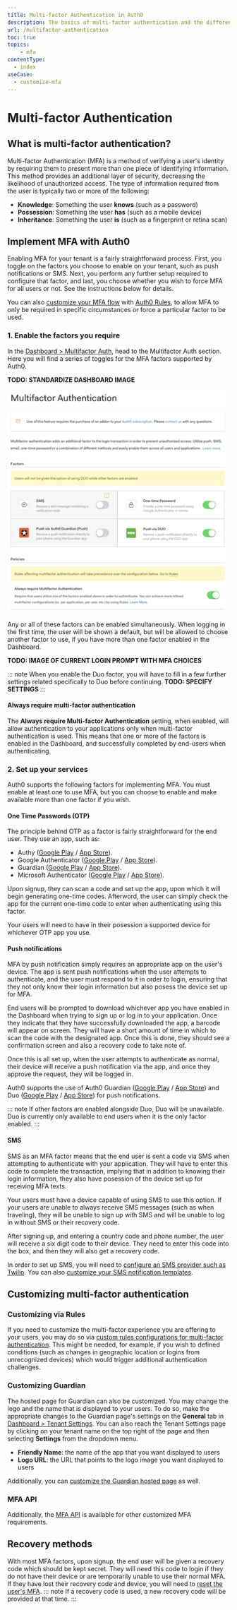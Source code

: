 ```yaml
---
title: Multi-factor Authentication in Auth0
description: The basics of multi-factor authentication and the different methods of implementing it with Auth0.
url: /multifactor-authentication
toc: true
topics:
    - mfa
contentType:
  - index
useCase:
  - customize-mfa
---
```

# Multi-factor Authentication

## What is multi-factor authentication?

Multi-factor Authentication (MFA) is a method of verifying a user's identity by requiring them to present more than one piece of identifying information. This method provides an additional layer of security, decreasing the likelihood of unauthorized access. The type of information required from the user is typically two or more of the following:

* **Knowledge**: Something the user **knows** (such as a password)
* **Possession**: Something the user **has** (such as a mobile device)
* **Inheritance**: Something the user **is** (such as a fingerprint or retina scan)

## Implement MFA with Auth0

Enabling MFA for your tenant is a fairly straightforward process. First, you toggle on the factors you choose to enable on your tenant, such as push notifications or SMS. Next, you perform any further setup required to configure that factor, and last, you choose whether you wish to force MFA for all users or not. See the instructions below for details.

You can also [customize your MFA flow](/multifactor-authentication/custom) with [Auth0 Rules](/rules), to allow MFA to only be required in specific circumstances or force a particular factor to be used.

### 1. Enable the factors you require

In the [Dashboard > Multifactor Auth](${manage_url}/#/mfa), head to the Multifactor Auth section. Here you will find a series of toggles for the MFA factors supported by Auth0. 

**TODO: STANDARDIZE DASHBOARD IMAGE**

![MFA Dashboard Page](/media/articles/multifactor-authentication/mfa-dashboard.png)

Any or all of these factors can be enabled simultaneously. When logging in the first time, the user will be shown a default, but will be allowed to choose another factor to use, if you have more than one factor enabled in the Dashboard. 

**TODO: IMAGE OF CURRENT LOGIN PROMPT WITH MFA CHOICES**

::: note
When you enable the Duo factor, you will have to fill in a few further settings related specifically to Duo before continuing.
**TODO: SPECIFY SETTINGS**
:::

#### Always require multi-factor authentication

The **Always require Multi-factor Authentication** setting, when enabled, will allow authentication to your applications only when multi-factor authentication is used. This means that one or more of the factors is enabled in the Dashboard, and successfully completed by end-users when authenticating.

### 2. Set up your services

Auth0 supports the following factors for implementing MFA. You must enable at least one to use MFA, but you can choose to enable and make available more than one factor if you wish.

#### One Time Passwords (OTP)

The principle behind OTP as a factor is fairly straightforward for the end user. They use an app, such as:

* Authy ([Google Play](https://play.google.com/store/apps/details?id=com.authy.authy) / [App Store](https://itunes.apple.com/us/app/authy/id494168017)).
* Google Authenticator ([Google Play](https://play.google.com/store/apps/details?id=com.google.android.apps.authenticator2) / [App Store](https://itunes.apple.com/us/app/google-authenticator/id388497605)).
* Guardian ([Google Play](https://play.google.com/store/apps/details?id=com.auth0.guardian) / [App Store](https://itunes.apple.com/us/app/auth0-guardian/id1093447833)).
* Microsoft Authenticator ([Google Play](https://play.google.com/store/apps/details?id=com.azure.authenticator) / [App Store](https://itunes.apple.com/us/app/microsoft-authenticator/id983156458)).

Upon signup, they can scan a code and set up the app, upon which it will begin generating one-time codes. Afterword, the user can simply check the app for the current one-time code to enter when authenticating using this factor.

Your users will need to have in their posession a supported device for whichever OTP app you use.

#### Push notifications

MFA by push notification simply requires an appropriate app on the user's device. The app is sent push notifications when the user attempts to authenticate, and the user must respond to it in order to login, ensuring that they not only know their login information but also posess the device set up for MFA.

End users will be prompted to download whichever app you have enabled in the Dashboard when trying to sign up or log in to your application. Once they indicate that they have successfully downloaded the app, a barcode will appear on screen. They will have a short amount of time in which to scan the code with the designated app. Once this is done, they should see a confirmation screen and also a recovery code to take note of.

Once this is all set up, when the user attempts to authenticate as normal, their device will receive a push notification via the app, and once they approve the request, they will be logged in.

Auth0 supports the use of Auth0 Guardian ([Google Play](https://play.google.com/store/apps/details?id=com.auth0.guardian) / [App Store](https://itunes.apple.com/us/app/auth0-guardian/id1093447833?mt=8)) and Duo ([Google Play](https://play.google.com/store/apps/details?id=com.duosecurity.duomobile) / [App Store](https://itunes.apple.com/us/app/duo-mobile/id422663827?mt=8)) for push notifications.

::: note
If other factors are enabled alongside Duo, Duo will be unavailable. Duo is currently only available to end users when it is the only factor enabled.
:::

#### SMS

SMS as an MFA factor means that the end user is sent a code via SMS when attempting to authenticate with your application. They will have to enter this code to complete the transaction, implying that in addition to knowing their login information, they also have posession of the device set up for receiving MFA texts.

Your users must have a device capable of using SMS to use this option. If your users are unable to always receive SMS messages (such as when traveling), they will be unable to sign up with SMS and will be unable to log in without SMS or their recovery code.

After signing up, and entering a country code and phone number, the user will receive a six digit code to their device. They need to enter this code into the box, and then they will also get a recovery code.

In order to set up SMS, you will need to [configure an SMS provider such as Twilio](/multifactor-authentication/twilio-configuration). You can also [customize your SMS notification templates](/multifactor-authentication/sms-templates).

## Customizing multi-factor authentication

### Customizing via Rules

If you need to customize the multi-factor experience you are offering to your users, you may do so via [custom rules configurations for multi-factor authentication](/multifactor-authentication/custom). This might be needed, for example, if you wish to defined conditions (such as changes in geographic location or logins from unrecognized devices) which would trigger additional authentication challenges.

### Customizing Guardian

The hosted page for Guardian can also be customized. You may change the logo and the name that is displayed to your users. To do so, make the appropriate changes to the Guardian page's settings on the **General** tab in [Dashboard > Tenant Settings](${manage_url}/#/tenant). You can also reach the Tenant Settings page by clicking on your tenant name on the top right of the page and then selecting **Settings** from the dropdown menu.

* **Friendly Name**: the name of the app that you want displayed to users
* **Logo URL**: the URL that points to the logo image you want displayed to users

Additionally, you can [customize the Guardian hosted page](/hosted-pages/guardian) as well.

### MFA API

Additionally, the [MFA API](/multifactor-authentication/api) is available for other customized MFA requirements.

## Recovery methods

With most MFA factors, upon signup, the end user will be given a recovery code which should be kept secret. They will need this code to login if they do not have their device or are temporarily unable to use their normal MFA. If they have lost their recovery code and device, you will need to [reset the user's MFA](/multifactor-authentication/reset-user).
::: note
If a recovery code is used, a new recovery code will be provided at that time.
:::